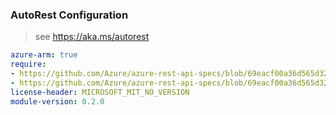 ### AutoRest Configuration

> see https://aka.ms/autorest

``` yaml
azure-arm: true
require:
- https://github.com/Azure/azure-rest-api-specs/blob/69eacf00a36d565d3220d5dd6f4a5293664f1ae9/specification/search/resource-manager/readme.md
- https://github.com/Azure/azure-rest-api-specs/blob/69eacf00a36d565d3220d5dd6f4a5293664f1ae9/specification/search/resource-manager/readme.go.md
license-header: MICROSOFT_MIT_NO_VERSION
module-version: 0.2.0
```